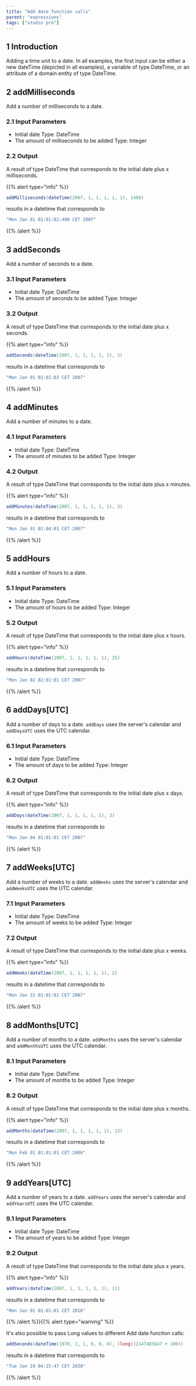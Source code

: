 ```yaml
---
title: "Add date function calls"
parent: "expressions"
tags: ["studio pro"]
---
```


## 1 Introduction

Adding a time unit to a date. In all examples, the first input can be either a new dateTime (depicted in all examples), a variable of type DateTime, or an attribute of a domain entity of type DateTime.

## 2 addMilliseconds

Add a number of milliseconds to a date.

### 2.1 Input Parameters

*   Initial date
    Type: DateTime
*   The amount of milliseconds to be added
    Type: Integer

### 2.2 Output

A result of type DateTime that corresponds to the initial date plus x milliseconds.

{{% alert type="info" %}}

```java
addMilliseconds(dateTime(2007, 1, 1, 1, 1, 1), 1400)

```

results in a datetime that corresponds to

```java
"Mon Jan 01 01:01:02:400 CET 2007"

```

{{% /alert %}}

## 3 addSeconds

Add a number of seconds to a date.

### 3.1 Input Parameters

*   Initial date
    Type: DateTime
*   The amount of seconds to be added
    Type: Integer

### 3.2 Output

A result of type DateTime that corresponds to the initial date plus x seconds.

{{% alert type="info" %}}

```java
addSeconds(dateTime(2007, 1, 1, 1, 1, 1), 2)

```

results in a datetime that corresponds to

```java
"Mon Jan 01 01:01:03 CET 2007"

```

{{% /alert %}}

## 4 addMinutes

Add a number of minutes to a date.

### 4.1 Input Parameters

*   Initial date
    Type: DateTime
*   The amount of minutes to be added
    Type: Integer

### 4.2 Output

A result of type DateTime that corresponds to the initial date plus x minutes.

{{% alert type="info" %}}

```java
addMinutes(dateTime(2007, 1, 1, 1, 1, 1), 3)

```

results in a datetime that corresponds to

```java
"Mon Jan 01 01:04:01 CET 2007"

```

{{% /alert %}}

## 5 addHours

Add a number of hours to a date.

### 5.1 Input Parameters

*   Initial date
    Type: DateTime
*   The amount of hours to be added
    Type: Integer

### 5.2 Output

A result of type DateTime that corresponds to the initial date plus x hours.

{{% alert type="info" %}}

```java
addHours(dateTime(2007, 1, 1, 1, 1, 1), 25)

```

results in a datetime that corresponds to

```java
"Mon Jan 02 02:01:01 CET 2007"

```

{{% /alert %}}

## 6 addDays[UTC]

Add a number of days to a date. `addDays` uses the server's calendar and `addDaysUTC` uses the UTC calendar.

### 6.1 Input Parameters

*   Initial date
    Type: DateTime
*   The amount of days to be added
    Type: Integer

### 6.2 Output

A result of type DateTime that corresponds to the initial date plus x days.

{{% alert type="info" %}}

```java
addDays(dateTime(2007, 1, 1, 1, 1, 1), 3)

```

results in a datetime that corresponds to

```java
"Mon Jan 04 01:01:01 CET 2007"

```

{{% /alert %}}

## 7 addWeeks[UTC]

Add a number of weeks to a date. `addWeeks` uses the server's calendar and `addWeeksUTC` uses the UTC calendar.

### 7.1 Input Parameters

*   Initial date
    Type: DateTime
*   The amount of weeks to be added
    Type: Integer

### 7.2 Output

A result of type DateTime that corresponds to the initial date plus x weeks.

{{% alert type="info" %}}

```java
addWeeks(dateTime(2007, 1, 1, 1, 1, 1), 2)

```

results in a datetime that corresponds to

```java
"Mon Jan 15 01:01:01 CET 2007"

```

{{% /alert %}}

## 8 addMonths[UTC]

Add a number of months to a date. `addMonths` uses the server's calendar and `addMonthsUTC` uses the UTC calendar.

### 8.1 Input Parameters

*   Initial date
    Type: DateTime
*   The amount of months to be added
    Type: Integer

### 8.2 Output

A result of type DateTime that corresponds to the initial date plus x months.

{{% alert type="info" %}}

```java
addMonths(dateTime(2007, 1, 1, 1, 1, 1), 13)

```

results in a datetime that corresponds to

```java
"Mon Feb 01 01:01:01 CET 2008"

```

{{% /alert %}}

## 9 addYears[UTC]

Add a number of years to a date. `addYears` uses the server's calendar and `addYearsUTC` uses the UTC calendar.

### 9.1 Input Parameters

*   Initial date
    Type: DateTime
*   The amount of years to be added
    Type: Integer

### 9.2 Output

A result of type DateTime that corresponds to the initial date plus x years.

{{% alert type="info" %}}

```java
addYears(dateTime(2007, 1, 1, 1, 1, 1), 11)

```

results in a datetime that corresponds to

```java
"Mon Jan 01 01:01:01 CET 2018"

```

{{% /alert %}}{{% alert type="warning" %}}

It's also possible to pass Long values to different Add date function calls:

```java
addSeconds(dateTime(1970, 1, 1, 0, 0, 0), (long)(2147483647 + 100))
```

results in a datetime that corresponds to

```java
"Tue Jan 19 04:15:47 CET 2038"
```

{{% /alert %}}
